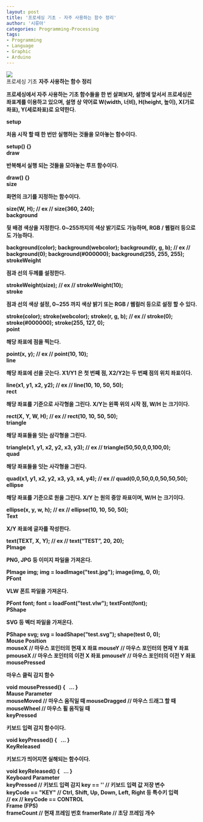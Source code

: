 ```yaml
---
layout: post
title: '프로세싱 기초 - 자주 사용하는 함수 정리'
author: '시류아'
categories: Programming-Processing
tags:
- Programming
- Language
- Graphic
- Arduino
---
```



<script> location.href='https://cafe.naver.com/develoid/776086' ; </script>

<div>
 <div>
  <img src="https://dthumb-phinf.pstatic.net/?src=%22http%3A%2F%2Fblogfiles.naver.net%2FMjAxNzAxMjRfNjcg%2FMDAxNDg1MjM5MjcyMDkx.8NnpKR1RW-0S80KQ5RC8lxzmjT-JsDzgAcB75gSqPmYg.lHEv9th1bjFk-cMvrZ_7J-jbTdRmxf_zHDdpQ7I3i4Qg.PNG.searphiel9%2Fprocessing_logo.png%22&amp;type=cafe_wa740">
 </div>
</div>
<div>
 <div>
  <div>
   프로세싱 기초
   <b>자주 사용하는 함수 정리
  </div>
 </div>
</div>
<div>
 <p>프로세싱에서 자주 사용하는 기초 함수들을 한 번 살펴보자, 설명에 앞서서 프로세싱은 좌표계를 이용하고 있으며, 설명 상 약어료 W(width, 너비), H(height, 높이), X(가로좌표), Y(세로좌표)로 요약한다.</p>
</div>
<div>
 <div>
  <div></div>
 </div>
</div>
<div>
 <div>
  <div>
   setup
  </div>
 </div>
</div>
<div>
 <p>처음&nbsp;시작&nbsp;할&nbsp;때&nbsp;한&nbsp;번만&nbsp;실행하는&nbsp;것들을 모아놓는 함수이다.</p>
</div>
<div>
 <div>
  <div>
   setup()&nbsp;{}
  </div>
 </div>
</div>
<div>
 <div>
  <div>
    draw
  </div>
 </div>
</div>
<div>
 <p>반복해서 실행 되는 것들을 모아놓는 루프 함수이다.</p>
</div>
<div>
 <div>
  <div>
   draw()&nbsp;{}
  </div>
 </div>
</div>
<div>
 <div>
  <div>
   size
  </div>
 </div>
</div>
<div>
 <p>화면의 크기를 지정하는 함수이다.</p>
</div>
<div>
 <div>
  <div>
   size(W,&nbsp;H);
   <b>
   <b>//&nbsp;ex&nbsp;//
   <b>size(360,&nbsp;240);
  </div>
 </div>
</div>
<div>
 <div>
  <div></div>
 </div>
</div>
<div>
 <div>
  <div>
   background
  </div>
 </div>
</div>
<div>
 <p>뒷 배경 색상을 지정한다. 0~255까지의 색상 밝기로도 가능하며, RGB / 웹컬러 등으로도 가능하다.</p>
</div>
<div>
 <div>
  <div>
   background(color);
   <b>background(webcolor);
   <b>background(r,&nbsp;g,&nbsp;b);
   <b>
   <b>//&nbsp;ex&nbsp;//
   <b>background(0);
   <b>background(#000000);
   <b>background(255,&nbsp;255,&nbsp;255);
  </div>
 </div>
</div>
<div>
 <div>
  <div>
   strokeWeight
  </div>
 </div>
</div>
<div>
 <p>점과 선의 두께를 설정한다.</p>
</div>
<div>
 <div>
  <div>
   strokeWeight(size);
   <b>
   <b>//&nbsp;ex&nbsp;//
   <b>strokeWeight(10);
  </div>
 </div>
</div>
<div>
 <div>
  <div>
   stroke
  </div>
 </div>
</div>
<div>
 <p>점과 선의 색상 설정, 0~255 까지 색상 밝기 또는 RGB / 웹컬러 등으로 설정 할 수 있다.</p>
</div>
<div>
 <div>
  <div>
   stroke(color);
   <b>stroke(webcolor);
   <b>stroke(r,&nbsp;g,&nbsp;b);
   <b>
   <b>//&nbsp;ex&nbsp;//
   <b>stroke(0);
   <b>stroke(#000000);
   <b>stroke(255,&nbsp;127,&nbsp;0);
  </div>
 </div>
</div>
<div>
 <div>
  <div></div>
 </div>
</div>
<div>
 <div>
  <div>
   point
  </div>
 </div>
</div>
<div>
 <p>해당 좌표에 점을 찍는다.</p>
</div>
<div>
 <div>
  <div>
   point(x,&nbsp;y);
   <b>
   <b>//&nbsp;ex&nbsp;//
   <b>point(10,&nbsp;10);
  </div>
 </div>
</div>
<div>
 <div>
  <div>
   line
  </div>
 </div>
</div>
<div>
 <p>해당 좌표에 선을 긋는다. X1/Y1 은 첫 번째 점, X2/Y2는 두 번째 점의 위치 좌표이다.</p>
</div>
<div>
 <div>
  <div>
   line(x1,&nbsp;y1,&nbsp;x2,&nbsp;y2);
   <b>
   <b>//&nbsp;ex&nbsp;//
   <b>line(10,&nbsp;10,&nbsp;50,&nbsp;50);
  </div>
 </div>
</div>
<div>
 <div>
  <div>
   rect
  </div>
 </div>
</div>
<div>
 <p>해당 좌표를 기준으로 사각형을 그린다. X/Y는 왼쪽 위의 시작 점, W/H 는 크기이다.</p>
</div>
<div>
 <div>
  <div>
   rect(X,&nbsp;Y,&nbsp;W,&nbsp;H);
   <b>
   <b>//&nbsp;ex&nbsp;//
   <b>rect(10,&nbsp;10,&nbsp;50,&nbsp;50);
  </div>
 </div>
</div>
<div>
 <div>
  <div>
   triangle
  </div>
 </div>
</div>
<div>
 <p>해당 좌표들을 잇는 삼각형을 그린다.</p>
</div>
<div>
 <div>
  <div>
   triangle(x1,&nbsp;y1,&nbsp;x2,&nbsp;y2,&nbsp;x3,&nbsp;y3);
   <b>
   <b>//&nbsp;ex&nbsp;//
   <b>triangle(50,50,0,0,100,0);
  </div>
 </div>
</div>
<div>
 <div>
  <div>
   quad
  </div>
 </div>
</div>
<div>
 <p>해당 좌표들을 잇는 사각형을 그린다.</p>
</div>
<div>
 <div>
  <div>
   quad(x1,&nbsp;y1,&nbsp;x2,&nbsp;y2,&nbsp;x3,&nbsp;y3,&nbsp;x4,&nbsp;y4);
   <b>
   <b>//&nbsp;ex&nbsp;//
   <b>quad(0,0,50,0,0,50,50,50);
  </div>
 </div>
</div>
<div>
 <div>
  <div>
   ellipse
  </div>
 </div>
</div>
<div>
 <p>해당 좌표를 기준으로 원을 그린다. X/Y 는 원의 중앙 좌표이며, W/H 는 크기이다.</p>
</div>
<div>
 <div>
  <div>
   ellipse(x,&nbsp;y,&nbsp;w,&nbsp;h);
   <b>
   <b>//&nbsp;ex&nbsp;//
   <b>ellipse(10,&nbsp;10,&nbsp;50,&nbsp;50);
  </div>
 </div>
</div>
<div>
 <div>
  <div>
   Text
  </div>
 </div>
</div>
<div>
 <p>X/Y 좌표에 글자를 작성한다.</p>
</div>
<div>
 <div>
  <div>
   text(TEXT,&nbsp;X,&nbsp;Y);
   <b>
   <b>//&nbsp;ex&nbsp;//
   <b>text(“TEST”,&nbsp;20,&nbsp;20);
  </div>
 </div>
</div>
<div>
 <div>
  <div></div>
 </div>
</div>
<div>
 <div>
  <div>
   PImage
  </div>
 </div>
</div>
<div>
 <p>PNG, JPG 등 이미지 파일을 가져온다.</p>
</div>
<div>
 <div>
  <div>
   PImage&nbsp;img;
   <b>img&nbsp;=&nbsp;loadImage("test.jpg");
   <b>image(img,&nbsp;0,&nbsp;0);
  </div>
 </div>
</div>
<div>
 <div>
  <div>
   PFont
  </div>
 </div>
</div>
<div>
 <p>VLW 폰트 파일을 가져온다.</p>
</div>
<div>
 <div>
  <div>
   PFont&nbsp;font;
   <b>font&nbsp;=&nbsp;loadFont("test.vlw");
   <b>textFont(font);
  </div>
 </div>
</div>
<div>
 <div>
  <div>
   PShape
  </div>
 </div>
</div>
<div>
 <p>SVG 등 벡터 파일을 가져온다.</p>
</div>
<div>
 <div>
  <div>
   PShape&nbsp;svg;
   <b>svg&nbsp;=&nbsp;loadShape("test.svg");
   <b>shape(test&nbsp;0,&nbsp;0);
  </div>
 </div>
</div>
<div>
 <div>
  <div></div>
 </div>
</div>
<div>
 <div>
  <div>
   Mouse Position
  </div>
 </div>
</div>
<div>
 <div>
  <div>
   mouseX&nbsp;//&nbsp;마우스&nbsp;포인터의&nbsp;현재&nbsp;X&nbsp;좌표
   <b>mouseY&nbsp;//&nbsp;마우스&nbsp;포인터의&nbsp;현재&nbsp;Y&nbsp;좌표
   <b>pmouseX&nbsp;//&nbsp;마우스&nbsp;포인터의&nbsp;이전&nbsp;X&nbsp;좌표
   <b>pmouseY&nbsp;//&nbsp;마우스&nbsp;포인터의&nbsp;이전&nbsp;Y&nbsp;좌표
  </div>
 </div>
</div>
<div>
 <div>
  <div>
   mousePressed
  </div>
 </div>
</div>
<div>
 <p>마우스 클릭 감지 함수</p>
</div>
<div>
 <div>
  <div>
   void&nbsp;mousePressed()&nbsp;{
   <b>&nbsp;&nbsp;...
   <b>}
  </div>
 </div>
</div>
<div>
 <div>
  <div>
   Mause Parameter
  </div>
 </div>
</div>
<div>
 <div>
  <div>
   mouseMoved&nbsp;//&nbsp;마우스&nbsp;움직일&nbsp;때
   <b>mouseDragged&nbsp;//&nbsp;마우스&nbsp;드래그&nbsp;할&nbsp;때
   <b>mouseWheel&nbsp;//&nbsp;마우스&nbsp;휠&nbsp;움직일&nbsp;때
  </div>
 </div>
</div>
<div>
 <div>
  <div></div>
 </div>
</div>
<div>
 <div>
  <div>
   keyPressed
  </div>
 </div>
</div>
<div>
 <p>키보드 입력 감지 함수이다.</p>
</div>
<div>
 <div>
  <div>
   void&nbsp;keyPressed()&nbsp;{
   <b>&nbsp;&nbsp;...
   <b>}
  </div>
 </div>
</div>
<div>
 <div>
  <div>
   KeyReleased
  </div>
 </div>
</div>
<div>
 <p>키보드가 띄어지면 실해되는 함수이다.</p>
</div>
<div>
 <div>
  <div>
   void&nbsp;keyReleased()&nbsp;{
   <b>&nbsp;&nbsp;...
   <b>}
  </div>
 </div>
</div>
<div>
 <div>
  <div>
   Keyboard Parameter
  </div>
 </div>
</div>
<div>
 <div>
  <div>
   keyPressed&nbsp;//&nbsp;키보드&nbsp;입력&nbsp;감지
   <b>key&nbsp;==&nbsp;''&nbsp;//&nbsp;키보드&nbsp;입력&nbsp;값&nbsp;저장&nbsp;변수
   <b>keyCode&nbsp;==&nbsp;"KEY"&nbsp;//&nbsp;Ctrl,&nbsp;Shift,&nbsp;Up,&nbsp;Down,&nbsp;Left,&nbsp;Right&nbsp;등&nbsp;특수키&nbsp;입력
   <b>//&nbsp;ex&nbsp;//&nbsp;keyCode&nbsp;==&nbsp;CONTROL
  </div>
 </div>
</div>
<div>
 <div>
  <div></div>
 </div>
</div>
<div>
 <div>
  <div>
   Frame (FPS)
  </div>
 </div>
</div>
<div>
 <div>
  <div>
   frameCount&nbsp;//&nbsp;현재&nbsp;프레임&nbsp;번호
   <b>framerRate&nbsp;//&nbsp;초당&nbsp;프레임&nbsp;개수
  </div>
 </div>
</div>
<div>
 <p></p>
</div>
